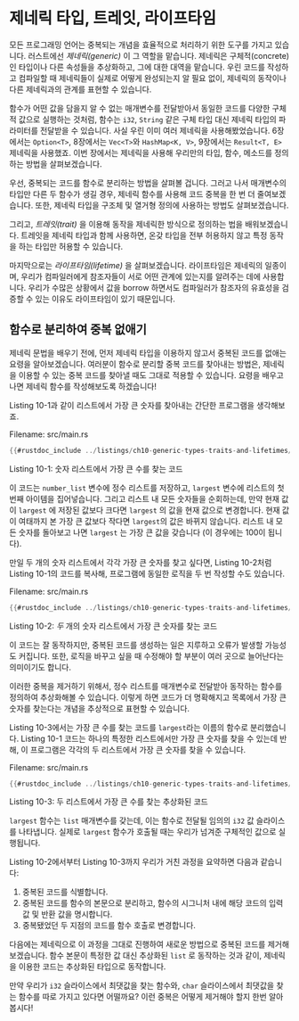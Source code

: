 # 제네릭 타입, 트레잇, 라이프타임

모든 프로그래밍 언어는 중복되는 개념을 효율적으로 처리하기 위한 도구를 가지고 있습니다.
러스트에선 *제네릭(generic)* 이 그 역할을 맡습니다.
제네릭은 구체적(concrete)인 타입이나 다른 속성들을 추상화하고, 그에 대한 대역을 맡습니다.
우린 코드를 작성하고 컴파일할 때 제네릭들이 실제로 어떻게 완성되는지
알 필요 없이, 제네릭의 동작이나 다른 제네릭과의 관계를 표현할 수 있습니다.

함수가 어떤 값을 담을지 알 수 없는 매개변수를 전달받아서 동일한 코드를
다양한 구체적 값으로 실행하는 것처럼, 함수는 `i32`, `String` 같은
구체 타입 대신 제네릭 타입의 파라미터를 전달받을 수 있습니다.
사실 우린 이미 여러 제네릭을 사용해봤었습니다.
6장에서는 `Option<T>`, 8장에서는 `Vec<T>`와 `HashMap<K, V>`, 9장에서는 `Result<T, E>` 제네릭을
사용했죠. 이번 장에서는 제네릭을 사용해 우리만의 타입, 함수, 메소드를 정의하는 방법을 살펴보겠습니다.

우선, 중복되는 코드를 함수로 분리하는 방법을 살펴볼 겁니다.
그러고 나서 매개변수의 타입만 다른 두 함수가 생길 경우, 제네릭 함수를 사용해
코드 중복을 한 번 더 줄여보겠습니다. 또한, 제네릭 타입을 구조체 및 열거형 정의에
사용하는 방법도 살펴보겠습니다.

그리고, *트레잇(trait)* 을 이용해 동작을 제네릭한 방식으로 정의하는 법을 배워보겠습니다.
트레잇을 제네릭 타입과 함께 사용하면, 온갖 타입을 전부 허용하지 않고 특정 동작을 하는 타입만
허용할 수 있습니다.

마지막으로는 *라이프타임(lifetime)* 을 살펴보겠습니다. 라이프타임은 제네릭의 일종이며,
우리가 컴파일러에게 참조자들이 서로 어떤 관계에 있는지를 알려주는 데에 사용합니다.
우리가 수많은 상황에서 값을 borrow 하면서도 컴파일러가 참조자의 유효성을 검증할 수 있는 이유도
라이프타임이 있기 때문입니다.

## 함수로 분리하여 중복 없애기

제네릭 문법을 배우기 전에,
먼저 제네릭 타입을 이용하지 않고서 중복된 코드를 없애는 요령을 알아보겠습니다.
여러분이 함수로 분리할 중복 코드를 찾아내는 방법은,
제네릭을 이용할 수 있는 중복 코드를 찾아낼 때도 그대로 적용할 수 있습니다.
요령을 배우고 나면 제네릭 함수를 작성해보도록 하겠습니다!

Listing 10-1과 같이 리스트에서 가장 큰 숫자를 찾아내는
간단한 프로그램을 생각해보죠.

<span class="filename">Filename: src/main.rs</span>

```rust
{{#rustdoc_include ../listings/ch10-generic-types-traits-and-lifetimes/listing-10-01/src/main.rs:here}}
```

<span class="caption">Listing 10-1: 숫자 리스트에서
가장 큰 수를 찾는 코드</span>

이 코드는 `number_list` 변수에 정수 리스트를 저장하고,
`largest` 변수에 리스트의 첫 번째 아이템을 집어넣습니다.
그리고 리스트 내 모든 숫자들을 순회하는데,
만약 현재 값이 `largest` 에 저장된 값보다 크다면
`largest` 의 값을 현재 값으로 변경합니다.
현재 값이 여태까지 본 가장 큰 값보다 작다면 `largest`의 값은 바뀌지 않습니다.
리스트 내 모든 숫자를 돌아보고 나면 `largest` 는 가장 큰 값을 갖습니다
(이 경우에는 100이 됩니다).

만일 두 개의 숫자 리스트에서 각각 가장 큰 숫자를 찾고 싶다면,
Listing 10-2처럼 Listing 10-1의 코드를 복사해,
프로그램에 동일한 로직을 두 번 작성할 수도 있습니다.

<span class="filename">Filename: src/main.rs</span>

```rust
{{#rustdoc_include ../listings/ch10-generic-types-traits-and-lifetimes/listing-10-02/src/main.rs}}
```

<span class="caption">Listing 10-2: *두* 개의 숫자 리스트에서 가장 큰 숫자를
찾는 코드</span>

이 코드는 잘 동작하지만, 중복된 코드를 생성하는 일은 지루하고 오류가 발생할 가능성도 커집니다.
또한, 로직을 바꾸고 싶을 때 수정해야 할 부분이 여러 곳으로 늘어난다는 의미이기도 합니다.

이러한 중복을 제거하기 위해서, 정수 리스트를 매개변수로 전달받아
동작하는 함수를 정의하여 추상화해볼 수 있습니다.
이렇게 하면 코드가 더 명확해지고 목록에서 가장 큰 숫자를 찾는다는
개념을 추상적으로 표현할 수 있습니다.

Listing 10-3에서는 가장 큰 수를 찾는 코드를
`largest`라는 이름의 함수로 분리했습니다.
Listing 10-1 코드는 하나의 특정한 리스트에서만 가장 큰 숫자를 찾을 수 있는데 반해,
이 프로그램은 각각의 두 리스트에서 가장 큰 숫자를 찾을 수 있습니다.

<span class="filename">Filename: src/main.rs</span>

```rust
{{#rustdoc_include ../listings/ch10-generic-types-traits-and-lifetimes/listing-10-03/src/main.rs:here}}
```

<span class="caption">Listing 10-3: 두 리스트에서 가장 큰 수를 찾는
추상화된 코드</span>

`largest` 함수는 `list` 매개변수를 갖는데,
이는 함수로 전달될 임의의 `i32` 값 슬라이스를 나타냅니다.
실제로 `largest` 함수가 호출될 때는 우리가 넘겨준 구체적인 값으로
실행됩니다.

Listing 10-2에서부터 Listing 10-3까지 우리가 거친 과정을 요약하면
다음과 같습니다:

1. 중복된 코드를 식별합니다.
2. 중복된 코드를 함수의 본문으로 분리하고, 함수의 시그니처 내에
   해당 코드의 입력값 및 반환 값을 명시합니다.
3. 중복됐었던 두 지점의 코드를 함수 호출로 변경합니다.

다음에는 제네릭으로 이 과정을 그대로 진행하여 새로운 방법으로
중복된 코드를 제거해보겠습니다.
함수 본문이 특정한 값 대신 추상화된 `list` 로 동작하는 것과 같이,
제네릭을 이용한 코드는 추상화된 타입으로 동작합니다.

만약 우리가 `i32` 슬라이스에서 최댓값을 찾는 함수와,
`char` 슬라이스에서 최댓값을 찾는 함수를 따로 가지고 있다면 어떨까요?
이런 중복은 어떻게 제거해야 할지 한번 알아봅시다!
